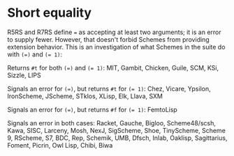 # Short equality

R5RS and R7RS define `=` as accepting at least two arguments; it is an error to supply fewer.  However, that doesn't forbid Schemes from providing extension behavior.  This is an investigation of what Schemes in the suite do with `(=)` and `(= 1)`:

Returns `#t` for both `(=)` and `(= 1)`:  MIT, Gambit, Chicken, Guile, SCM, KSi, Sizzle, LIPS

Signals an error for `(=)`, but returns `#t` for `(= 1)`:  Chez, Vicare, Ypsilon, IronScheme, JScheme, STklos, XLisp, Elk, Llava, SXM

Signals an error for `(=)`, but returns `#f` for `(= 1)`:  FemtoLisp

Signals an error in both cases:  Racket, Gauche, Bigloo, Scheme48/scsh, Kawa, SISC, Larceny, Mosh, NexJ, SigScheme, Shoe, TinyScheme, Scheme 9, RScheme, S7, BDC, Rep, Schemik, UMB, Dfsch, Inlab, Oaklisp, Sagittarius, Foment, Picrin, Owl Lisp, Chibi, Biwa
